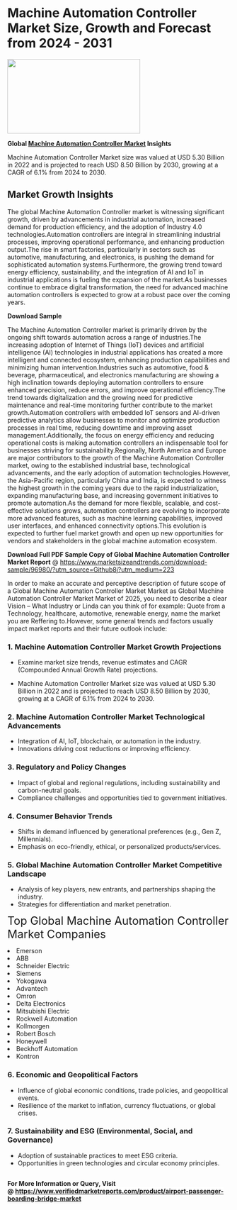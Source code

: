 <H1>Machine Automation Controller Market Size, Growth and Forecast from 2024 - 2031</H1><img class="aligncenter size-medium wp-image-584254" src="https://thirdeyenews.in/wp-content/uploads/2024/09/Global-Market-Research-300x168.jpeg" alt="" width="300" height="168" /><p><strong>Global&nbsp;<a href="https://www.marketsizeandtrends.com/download-sample/96980/?utm_source=Github8j?utm_medium=223">Machine Automation Controller Market</a> Insights</strong></p><p>Machine Automation Controller Market size was valued at USD 5.30 Billion in 2022 and is projected to reach USD 8.50 Billion by 2030, growing at a CAGR of 6.1% from 2024 to 2030.</p><p><h2>Market Growth Insights</h2> <p>The global Machine Automation Controller market is witnessing significant growth, driven by advancements in industrial automation, increased demand for production efficiency, and the adoption of Industry 4.0 technologies.Automation controllers are integral in streamlining industrial processes, improving operational performance, and enhancing production output.The rise in smart factories, particularly in sectors such as automotive, manufacturing, and electronics, is pushing the demand for sophisticated automation systems.Furthermore, the growing trend toward energy efficiency, sustainability, and the integration of AI and IoT in industrial applications is fueling the expansion of the market.As businesses continue to embrace digital transformation, the need for advanced machine automation controllers is expected to grow at a robust pace over the coming years.</p> <p><strong>Download Sample</strong></p> <p>The Machine Automation Controller market is primarily driven by the ongoing shift towards automation across a range of industries.The increasing adoption of Internet of Things (IoT) devices and artificial intelligence (AI) technologies in industrial applications has created a more intelligent and connected ecosystem, enhancing production capabilities and minimizing human intervention.Industries such as automotive, food & beverage, pharmaceutical, and electronics manufacturing are showing a high inclination towards deploying automation controllers to ensure enhanced precision, reduce errors, and improve operational efficiency.The trend towards digitalization and the growing need for predictive maintenance and real-time monitoring further contribute to the market growth.Automation controllers with embedded IoT sensors and AI-driven predictive analytics allow businesses to monitor and optimize production processes in real time, reducing downtime and improving asset management.Additionally, the focus on energy efficiency and reducing operational costs is making automation controllers an indispensable tool for businesses striving for sustainability.Regionally, North America and Europe are major contributors to the growth of the Machine Automation Controller market, owing to the established industrial base, technological advancements, and the early adoption of automation technologies.However, the Asia-Pacific region, particularly China and India, is expected to witness the highest growth in the coming years due to the rapid industrialization, expanding manufacturing base, and increasing government initiatives to promote automation.As the demand for more flexible, scalable, and cost-effective solutions grows, automation controllers are evolving to incorporate more advanced features, such as machine learning capabilities, improved user interfaces, and enhanced connectivity options.This evolution is expected to further fuel market growth and open up new opportunities for vendors and stakeholders in the global machine automation ecosystem.</p> <p><span class=""><strong>Download Full PDF Sample Copy of Global Machine Automation Controller Market Report</strong> @ <a href="https://www.marketsizeandtrends.com/download-sample/96980/?utm_source=Github8j?utm_medium=223" target="_blank">https://www.marketsizeandtrends.com/download-sample/96980/?utm_source=Github8j?utm_medium=223</a></span></p><p>In order to make an accurate and perceptive description of future scope of a Global&nbsp;Machine Automation Controller Market Market as Global&nbsp;Machine Automation Controller Market Market of 2025, you need to describe a clear Vision &ndash; What Industry or Linda can you think of for example: Quote from a Technology, healthcare, automotive, renewable energy, name the market you are Reffering to.However, some general trends and factors usually impact market reports and their future outlook include:</p><h3>1.&nbsp;<strong>Machine Automation Controller Market Growth Projections</strong></h3><ul><li>Examine market size trends, revenue estimates and CAGR (Compounded Annual Growth Rate) projections.</li><li><p>Machine Automation Controller Market size was valued at USD 5.30 Billion in 2022 and is projected to reach USD 8.50 Billion by 2030, growing at a CAGR of 6.1% from 2024 to 2030.</p></li></ul><h3>2.&nbsp;<strong>Machine Automation Controller Market Technological Advancements</strong></h3><ul><li>Integration of AI, IoT, blockchain, or automation in the industry.</li><li>Innovations driving cost reductions or improving efficiency.</li></ul><h3>3.&nbsp;<strong>Regulatory and Policy Changes</strong></h3><ul><li>Impact of global and regional regulations, including sustainability and carbon-neutral goals.</li><li>Compliance challenges and opportunities tied to government initiatives.</li></ul><h3>4.&nbsp;<strong>Consumer Behavior Trends</strong></h3><ul><li>Shifts in demand influenced by generational preferences (e.g., Gen Z, Millennials).</li><li>Emphasis on eco-friendly, ethical, or personalized products/services.</li></ul><h3>5.&nbsp;<strong>Global Machine Automation Controller Market Competitive Landscape</strong></h3><ul><li>Analysis of key players, new entrants, and partnerships shaping the industry.</li><li>Strategies for differentiation and market penetration.</li></ul><p data-pm-slice="1 1 []"><span style="color: inherit; font-family: inherit; font-size: 25px;">Top Global Machine Automation Controller Market Companies</span></p><div class="" data-test-id=""><p><li>Emerson</li><li> ABB</li><li> Schneider Electric</li><li> Siemens</li><li> Yokogawa</li><li> Advantech</li><li> Omron</li><li> Delta Electronics</li><li> Mitsubishi Electric</li><li> Rockwell Automation</li><li> Kollmorgen</li><li> Robert Bosch</li><li> Honeywell</li><li> Beckhoff Automation</li><li> Kontron</li></p></div><h3>6.&nbsp;<strong>Economic and Geopolitical Factors</strong></h3><ul><li>Influence of global economic conditions, trade policies, and geopolitical events.</li><li>Resilience of the market to inflation, currency fluctuations, or global crises.</li></ul><h3>7.&nbsp;<strong>Sustainability and ESG (Environmental, Social, and Governance)</strong></h3><ul><li>Adoption of sustainable practices to meet ESG criteria.</li><li>Opportunities in green technologies and circular economy principles.</li></ul><h2><strong style="font-size: 14px;">For More Information or Query, Visit @&nbsp;</strong><a style="background-color: #ffffff; font-size: 14px;" href="https://www.marketsizeandtrends.com/report/machine-automation-controller-market/" target="_blank">https://www.verifiedmarketreports.com/product/airport-passenger-boarding-bridge-market</a></h2>